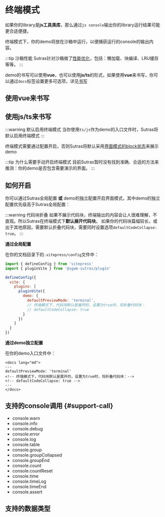 # 终端模式

如果你的library是**js工具类库**，那么通过`js console`输出你的library运行结果可能更合适便捷。

终端模式下，你的demo将放在沙箱中运行，以便捕获运行的console的输出内容。

:::tip 沙箱性能
Sutras针对沙箱做了[性能优化](../what-is-sutras#performance)，包括：懒加载、块编译、LRU缓存等等。
:::

demo的书写可以使用**vue**，也可以使用**js/ts**的形式，如果使用**vue**来书写，你可以通过`docs`标签设置更多可选项，详见[书写](../writing/index)

## 使用vue来书写

<demo path="./terminal-basic"/>

## 使用js/ts来书写

:::warning 默认启用终端模式
当你使用`ts/js`作为demo的入口文件时，Sutras将默认启用终端模式
:::

<demo path="./terminal-ts"/>

终端模式需要通过配置开启，否则Sutras将默认采用[界面模式的block状态](./view#block)来展示demo

:::tip 为什么需要手动开启终端模式
目前Sutras暂时没有找到准确、合适的方法来推测：你的demo是否包含需要演示的界面。
:::

## 如何开启

你可以通过Sutras全局配置 **或** demo的独立配置开启界面模式，其中demo的独立配置优先级高于Sutras全局配置：

:::warning 代码块折叠
如果不展示代码块，终端输出的内容会让人很难理解，不直观。所以Sutras在终端模式下**默认展开代码块**。
如果你的代码块篇幅较长，或出于其他原因，需要默认折叠代码块，需要同时设置选项`defaultCodeCollapse: true`。
:::

**通过全局配置**

在你的文档目录下的`.vitepress/config`文件中：

```js {8-12}
import { defineConfig } from 'vitepress'
import { pluginVite } from '@sgwm-sutras/plugin'

defineConfig({
  vite: {
    plugins: [
      pluginVite({
        demo: {
          defaultPreviewMode: 'terminal',
          // 终端模式下，代码块默认是展开的，设置为true时，将折叠代码块：
          // defaultCodeCollapse: true 
        }
      })
    ]
  }
})
```

**通过demo独立配置**

在你的demo入口文件中：

```vue{3-5}
<docs lang="md">
---
defaultPreviewMode: 'terminal'
<!-- 终端模式下，代码块默认是展开的，设置为true时，将折叠代码块：-->
<!-- defaultCodeCollapse: true -->
---
</docs>
```

## 支持的console调用 {#support-call}

- console.warn
- console.info
- console.debug
- console.error
- console.log
- console.table
- console.group
- console.groupCollapsed
- console.groupEnd
- console.count
- console.countReset
- console.time
- console.timeLog
- console.timeEnd
- console.assert

<demo path="./terminal-call"/>

## 支持的数据类型

<demo path="./terminal-value"/>
